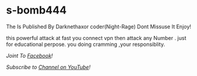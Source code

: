 # s-bomb444
The Is Published By Darknethaxor
coder(Night-Rage)
Dont Missuse It
Enjoy!


this powerful attack 
at fast you connect vpn then attack any Number .
just for educational perpose.
you doing cramming ,your responsiblity.



*Joint To [ Facebook](https://web.facebook.com/groups/termux.help.bd)!*

*Subscribe to [ Channel on YouTube](https://www.youtube.com/channel/UCWMSK5cTU1dNBt8LKcZdsCw)!*
